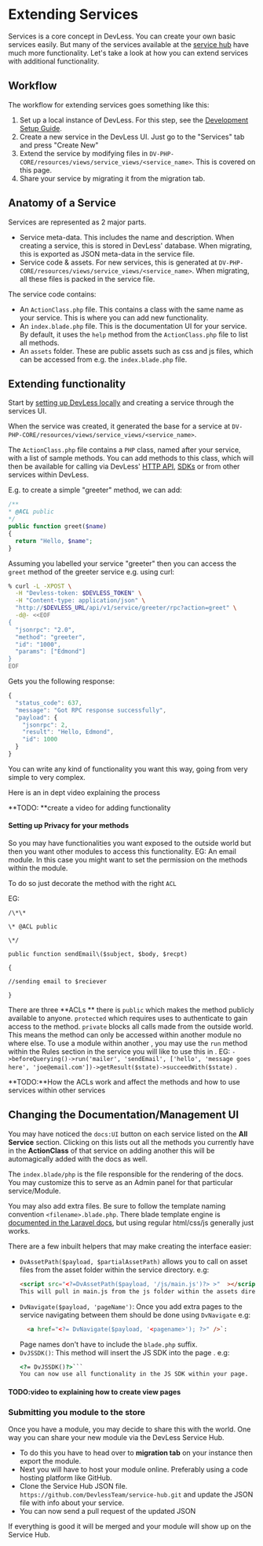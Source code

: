 # Extending Services

Services is a core concept in DevLess. You can create your own basic services easily. But many of the services available at the [service hub](/using_services.md) have much more functionality. Let's take a look at how you can extend services with additional functionality.

## Workflow

The workflow for extending services goes something like this:

1. Set up a local instance of DevLess. For this step, see the [Development Setup Guide](/dev-setup.md).
1. Create a new service in the DevLess UI. Just go to the "Services" tab and press "Create New"
1. Extend the service by modifying files in `DV-PHP-CORE/resources/views/service_views/<service_name>`. This is covered on this page.
1. Share your service by migrating it from the migration tab.

## Anatomy of a Service

Services are represented as 2 major parts.

- Service meta-data. This includes the name and description. When creating a service, this is stored in DevLess' database. When migrating, this is exported as JSON meta-data in the service file.
- Service code & assets. For new services, this is generated at `DV-PHP-CORE/resources/views/service_views/<service_name>`. When migrating, all these files is packed in the service file.

The service code contains:

- An `ActionClass.php` file. This contains a class with the same name as your service. This is where you can add new functionality.
- An `index.blade.php` file. This is the documentation UI for your service. By default, it uses the `help` method from the `ActionClass.php` file to list all methods.
- An `assets` folder. These are public assets such as css and js files, which can be accessed from e.g. the `index.blade.php` file.

## Extending functionality

Start by [setting up DevLess locally](/dev-setup.md) and creating a service through the services UI. 

When the service was created, it generated the base for a service at `DV-PHP-CORE/resources/views/service_views/<service_name>`.

The `ActionClass.php` file contains a `PHP` class, named after your service, with a list of sample methods. You can add methods to this class, which will then be available for calling via DevLess' [HTTP API](/http_api.md), [SDKs](/sdks.md) or from other services within DevLess.

E.g. to create a simple "greeter" method, we can add: 

```php
/**
* @ACL public
*/
public function greet($name)
{
  return "Hello, $name";
}
```

Assuming you labelled your service "greeter" then you can access the `greet` method of the greeter service e.g. using curl:

```bash
% curl -L -XPOST \
  -H "Devless-token: $DEVLESS_TOKEN" \
  -H "Content-type: application/json" \
  "http://$DEVLESS_URL/api/v1/service/greeter/rpc?action=greet" \
  -d@- <<EOF
{
  "jsonrpc": "2.0",
  "method": "greeter",
  "id": "1000",
  "params": ["Edmond"]
}
EOF
```

Gets you the following response:

```js
{
  "status_code": 637,
  "message": "Got RPC response successfully",
  "payload": {
    "jsonrpc": 2,
    "result": "Hello, Edmond",
    "id": 1000
  }
}
```
You can write any kind of functionality you want this way, going from very simple to very complex.

Here is an in dept video explaining the  process

**TODO: **create a video for adding functionality

#### Setting up Privacy for your methods

So you may have functionalities you want exposed to the outside world but then you want other modules to access this functionality. EG: An email module.  In this case you might want to set the permission on the methods within the module.

To do so just decorate the method with the right `ACL`

EG:

```
/\*\*

\* @ACL public

\*/

public function sendEmail\($subject, $body, $recpt)

{

//sending email to $reciever

}
```

There are three **ACLs ** there is `public` which makes the method publicly available to anyone. `protected` which requires uses to authenticate to gain access to the method. `private` blocks all calls made from the outside world. This means the method can only be accessed within another module  no where else.  To use  a module within another , you may use the `run` method within the   Rules section in the  service you will like to use this in . EG: `->beforeQuerying()->run('mailer', 'sendEmail', ['hello', 'message goes here', 'joe@email.com'])->getResult($state)->succeedWith($state)` .

**TODO:**How the ACLs work and affect the methods and how to use services within other services

## Changing the Documentation/Management UI

You may have noticed the `docs:UI` button on each service listed on the **All Service** section. Clicking on this lists out all the methods you currently have in the **ActionClass** of that service on adding another this will be automagically added with the docs as well.

The `index.blade/php` is the file responsible for the rendering of the docs. You may customize this to serve as an Admin panel for that particular service/Module.

You may also add extra files. Be sure to follow the template naming convention `<filename>.blade.php`. There blade template engine is [documented in the Laravel docs](https://laravel.com/docs/5.1/blade), but using regular html/css/js generally just works.

There are a few inbuilt helpers that may make creating the interface easier:

* `DvAssetPath($payload, $partialAssetPath)` allows you to call on asset files from the asset folder within the service directory. e.g: 
  ```html
  <script src="<?=DvAssetPath($payload, '/js/main.js')?> >"  ></script>``` 
  This will pull in main.js from the js folder within the assets directory within that service. `$payload` is a global variable and preset so you don't have to worry about it. 
* `DvNavigate($payload, 'pageName')`: Once you add extra pages to the service navigating between them should be done using `DvNavigate` e.g: 
  ```html
    <a href="<?= DvNavigate($payload, '<pagename>'); ?>" />`:  
    ```
    Page names don't have to include the `blade.php` suffix.
* `DvJSSDK()`: This method will insert the JS SDK into the page . e.g: 
  ```html
  <?= DvJSSDK()?>```
  You can now use all functionality in the JS SDK within your page.

#### TODO:video to explaining how to create view pages

### Submitting you module to the store

Once you have a module, you may decide to share this with the world. One way you can share your new module  via the DevLess Service Hub.

* To do this you have to head over to **migration tab** on your instance then export the module.
* Next you will have to host your module online. Preferably using a code hosting platform like GitHub.
* Clone the Service Hub JSON file. `https://github.com/DevlessTeam/service-hub.git` and update the JSON file with info about your service. 
* You can now send a pull request  of the updated JSON 

If everything is good it will be merged and your module will show up on the Service Hub. 



